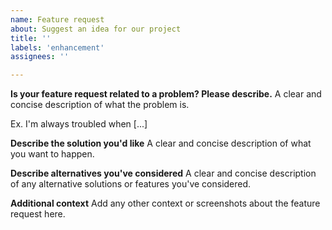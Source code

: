 ```yaml
---
name: Feature request
about: Suggest an idea for our project
title: ''
labels: 'enhancement'
assignees: ''

---
```


**Is your feature request related to a problem? Please describe.**
A clear and concise description of what the problem is.

Ex. I'm always troubled when [...]

**Describe the solution you'd like**
A clear and concise description of what you want to happen.

**Describe alternatives you've considered**
A clear and concise description of any alternative solutions or features you've considered.

**Additional context**
Add any other context or screenshots about the feature request here.
